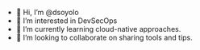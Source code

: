 - 👋 Hi, I’m @dsoyolo
- 👀 I’m interested in DevSecOps
- 🌱 I’m currently learning cloud-native approaches.
- 💞️ I’m looking to collaborate on sharing tools and tips.

<!---
dsoyolo/dsoyolo is a ✨ special ✨ repository because its `README.md` (this file) appears on your GitHub profile.
You can click the Preview link to take a look at your changes.
--->
